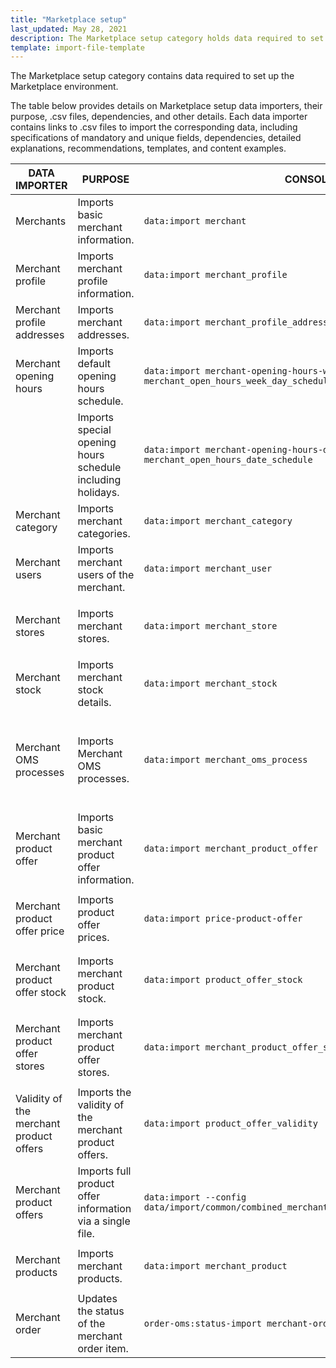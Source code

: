 ```yaml
---
title: "Marketplace setup"
last_updated: May 28, 2021
description: The Marketplace setup category holds data required to set up the Marketplace environment.
template: import-file-template
---
```


The Marketplace setup category contains data required to set up the Marketplace environment.

The table below provides details on Marketplace setup data importers, their purpose, .csv files, dependencies, and other details. Each data importer contains links to .csv files to import the corresponding data, including specifications of mandatory and unique fields, dependencies, detailed explanations, recommendations, templates, and content examples.

| DATA IMPORTER | PURPOSE | CONSOLE COMMAND | FILE(S) | DEPENDENCIES |
|-|-|-|-|-|
| Merchants | Imports basic merchant information. | `data:import merchant` | [merchant.csv](/docs/marketplace/dev/data-import/file-details-merchantcsv.html) | [merchant_profile.csv](/docs/marketplace/dev/data-import/file-details-merchant-profilecsv.html)  |
| Merchant profile | Imports merchant profile information. | `data:import merchant_profile`  | [merchant_profile.csv](/docs/marketplace/dev/data-import/file-details-merchant-profilecsv.html) | [merchant.csv](/docs/marketplace/dev/data-import/file-details-merchantcsv.html) |
| Merchant profile addresses | Imports merchant addresses. | `data:import merchant_profile_address` | merchant_profile_address.csv | [merchant_profile.csv](/docs/marketplace/dev/data-import/file-details-merchant-profilecsv.html) |
| Merchant opening hours | Imports default opening hours schedule. | `data:import merchant-opening-hours-weekday-schedule -f merchant_open_hours_week_day_schedule` | merchant_open_hours_week_day_schedule.csv | [merchant.csv](/docs/marketplace/dev/data-import/file-details-merchantcsv.html) |
|  | Imports special opening hours schedule including holidays. | `data:import merchant-opening-hours-date-schedule -f merchant_open_hours_date_schedule` | merchant_open_hours_date_schedule.csv | [merchant.csv](/docs/marketplace/dev/data-import/file-details-merchantcsv.html) |
| Merchant category | Imports merchant categories. | `data:import merchant_category` | merchant_category.csv | [merchant.csv](/docs/marketplace/dev/data-import/file-details-merchantcsv.html) |
| Merchant users | Imports merchant users of the merchant. | `data:import merchant_user` | merchant_user.csv | [merchant.csv](/docs/marketplace/dev/data-import/file-details-merchantcsv.html) |
| Merchant stores | Imports merchant stores. | `data:import merchant_store` | merchant_store.csv | <ul><li>[merchant.csv](/docs/marketplace/dev/data-import/file-details-merchantcsv.html)</li><li>`stores.php` configuration file of Demo Shop</li></ul> |
| Merchant stock | Imports merchant stock details. | `data:import merchant_stock`  | merchant_stock.csv  | <ul><li>[merchant.csv](/docs/marketplace/dev/data-import/file-details-merchantcsv.html)</li><li>[File details: warehouse.csv](https://documentation.spryker.com/docs/file-details-warehousecsv)</li></ul>  |
| Merchant OMS processes | Imports Merchant OMS processes. | `data:import merchant_oms_process` | merchant_oms_process.csv | <ul><li>[merchant.csv](/docs/marketplace/dev/data-import/file-details-merchantcsv.html)</li><li>OMS configuration that can be found at:<ul><li>project/config/Zed/oms project/config/Zed/StateMachine</li><li>project/config/Zed/StateMachin</li></ul></li>|
| Merchant product offer | Imports basic merchant product offer information. | `data:import merchant_product_offer` | merchant_product_offer.csv | <ul><li>[merchant.csv](/docs/marketplace/dev/data-import/file-details-merchantcsv.html)</li><li>[File details: product_concrete.csv](https://documentation.spryker.com/docs/file-details-product-concretecsv)</ul></li>  |
| Merchant product offer price | Imports product offer prices. | `data:import price-product-offer` |  price-product-offer.csv | <ul><li>File details: merchant_product_offer.csv</li><li>  product_price.csv</li></ul> |
| Merchant product offer stock | Imports merchant product stock. | `data:import product_offer_stock` | product_offer_stock.csv | <ul><li> File details: merchant_product_offer.csv</li><li>[File details: warehouse.csv](https://documentation.spryker.com/docs/file-details-warehousecsv)</li></ul>  |
| Merchant product offer stores | Imports merchant product offer stores. | `data:import merchant_product_offer_store` | merchant_product_offer_store.csv | <ul><li>File details: merchant_product_offer.csv</li><li>`stores.php` configuration file of Demo Shop</li></ul> |
| Validity of the merchant product offers | Imports the validity of the merchant   product offers. | `data:import product_offer_validity` |  product_offer_validity.csv | File details: merchant_product_offer.csv  |
| Merchant product offers | Imports full product offer information via a single file. | `data:import --config data/import/common/combined_merchant_product_offer_import_config_{store}.yml` | combined_merchant_product_offer.csv | <ul><li>[merchant.csv](/docs/marketplace/dev/data-import/file-details-merchantcsv.html)</li><li>`stores.php` configuration file of Demo Shop</li></ul> |
| Merchant products | Imports merchant products. | `data:import merchant_product` | merchant_product.csv | <ul><li>[merchant.csv](/docs/marketplace/dev/data-import/file-details-merchantcsv.html)</li><li>[File details: product_concrete.csv](https://documentation.spryker.com/docs/file-details-product-concretecsv)</li></ul> |
| Merchant order  | Updates the status of the merchant order item.  | `order-oms:status-import merchant-order-status` |[merchant-order-status.csv](/docs/marketplace/dev/data-import/file-details-merchant-order-statuscsv.html)|   |
